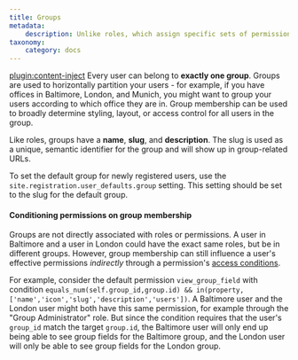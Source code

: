 ```yaml
---
title: Groups
metadata:
    description: Unlike roles, which assign specific sets of permissions to users, user groups allow you to horizontally partition your users.
taxonomy:
    category: docs
---
```

[plugin:content-inject](/modular/_update5.0)
Every user can belong to **exactly one group**.  Groups are used to horizontally partition your users - for example, if you have offices in Baltimore, London, and Munich, you might want to group your users according to which office they are in.  Group membership can be used to broadly determine styling, layout, or access control for all users in the group.

Like roles, groups have a **name**, **slug**, and **description**.  The slug is used as a unique, semantic identifier for the group and will show up in group-related URLs.

To set the default group for newly registered users, use the `site.registration.user_defaults.group` setting.  This setting should be set to the slug for the default group.

#### Conditioning permissions on group membership

Groups are not directly associated with roles or permissions.  A user in Baltimore and a user in London could have the exact same roles, but be in different groups.  However, group membership can still influence a user's effective permissions _indirectly_ through a permission's [access conditions](/users/access-control#Accessconditions).

For example, consider the default permission `view_group_field` with condition `equals_num(self.group_id,group.id) && in(property,['name','icon','slug','description','users'])`.  A Baltimore user and the London user might both have this same permission, for example through the "Group Administrator" role.  But since the condition requires that the user's `group_id` match the target `group.id`, the Baltimore user will only end up being able to see group fields for the Baltimore group, and the London user will only be able to see group fields for the London group.
